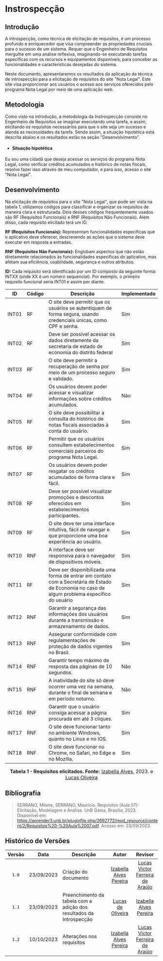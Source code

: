 # Instrospecção
## Introdução
A introspecção, como técnica de elicitação de requisitos, é um processo profundo e enriquecedor que visa compreender as propriedades cruciais para o sucesso de um sistema. Requer que o Engenheiro de Requisitos mergulhe em uma análise reflexiva, imaginando-se executando tarefas específicas com os recursos e equipamentos disponíveis, para conceber as funcionalidades e características desejadas do sistema.

Neste documento, apresentaremos os resultados da aplicação da técnica de introspecção para a elicitação de requisitos do site "Nota Legal". Este site visa proporcionar aos usuários o acesso aos serviços oferecidos pelo programa Nota Legal por meio de uma aplicação web.
## Metodologia

Como visto na introdução, a metodologia da Instrospecção consiste no Engenheiro de Requisitos se imaginar executando uma tarefa, e assim, elicitando os requisitos necessários para
que o site seja um sucesso e atenda as necessidades da tarefa. Sendo assim, a situação hipotética está descrita abaixo e os resultados estão na seção "Desenvolvimento".

- #### Situação hipotética
Eu sou uma cidadã que deseja acessar os serviços do programa Nota Legal, como verificar créditos acumulados e histórico de notas fiscais, resolvo fazer isso através de meu computador, e para isso, acesso o site "Nota Legal".

## Desenvolvimento
Na elicitação de requisitos para o site "Nota Legal", que pode ser vista na tabela 1, utilizamos códigos para classificar e organizar os requisitos de maneira clara e estruturada. Dois desses códigos frequentemente usados são RF (Requisitos Funcionais) e RNF (Requisitos Não Funcionais). Além disso, cada requisito elicitado terá um ID.

**RF (Requisitos Funcionais):** Representam funcionalidades específicas que o aplicativo deve oferecer, descrevendo as ações que o sistema deve executar em resposta a entradas.

**RNF (Requisitos Não Funcionais):** Englobam aspectos que não estão diretamente relacionados às funcionalidades específicas do aplicativo, mas afetam sua eficiência, usabilidade, segurança e outros atributos.

**ID:** Cada requisito será identificado por um ID composto da seguinte forma: INTXX (onde XX é um número sequencial). Por exemplo, o primeiro requisito funcional seria INT01 e assim por diante.


| ID   | Código | Descrição                                                                                      | Implementado |
|------|--------|------------------------------------------------------------------------------------------------|--------------|
| INT01| RF     | O site deve permitir que os usuários se autentiquem de forma segura, usando credenciais únicas, como CPF e senha. |   Sim        |
| INT02| RF     | Deve ser possível acessar os dados diretamente da secretaria de estado de economia do distrito federal | Sim         |
| INT03| RF     | O site deve permitir a recuperação de senha por meio de um processo seguro e validado.  |     Sim      |
| INT04| RF     | Os usuários devem poder acessar e visualizar informações sobre créditos acumulados.           |      Não     |
| INT05| RF     | O site deve possibilitar a consulta do histórico de notas fiscais associadas à conta do usuário. |    Sim      |
| INT06| RF     | Permitir que os usuários consultem estabelecimentos comerciais parceiros do programa Nota Legal. |     Sim      |
| INT07| RF     | Os usuários devem poder resgatar os créditos acumulados de forma clara e fácil.               |    Sim       |
| INT08| RF     | Deve ser possível visualizar promoções e descontos oferecidos em estabelecimentos participantes. |      Sim     |
| INT09| RF     | O site deve ter uma interface intuitiva, fácil de navegar e que proporcione uma boa experiência ao usuário. |    Sim       |
| INT10| RNF    | A interface deve ser responsiva para o navegador de dispositivos móveis.           |     Sim      |
| INT11| RF    | Deve ser disponibilizada uma forma de entrar em contato com a Secretária de Estado de Economia no caso de algum problema específico do usuário                 |  Sim        |
| INT12| RNF    | Garantir a segurança das informações dos usuários durante a transmissão e armazenamento de dados. |     Sim      |
| INT13| RNF    | Assegurar conformidade com regulamentações de proteção de dados vigentes no Brasil.          |     Sim      |
| INT14| RNF    | Garantir tempo máximo de resposta das páginas de 10 segundos.   |    Não      |
| INT15| RNF    | A inatividade do site só deve ocorrer uma vez na semana, durante o final de semana e em período noturno. |     Não      |
| INT16| RNF    | Garantir que o usuário consiga acessar a página procurada em até 3 cliques. |      Sim     |
| INT17| RNF    | O site deve funcionar tanto no ambiente Windows, quanto no Linux e no IOS. |      Sim     |
| INT18| RNF    | O site deve funcionar no Chrome, no Safari, no Edge e no Mozilla.                   |     Sim      |

<div align="center">

<font size="3"><p style="text-align: center"><b>Tabela 1 - Requisitos elicitados. Fonte:</b> <a href="https://github.com/izabellaalves">Izabella Alves</a>, 2023.</b> e </b> <a href="https://github.com/LucasOliveiraDiasMarquesFerreira">Lucas Oliveira</a></p></font>

</div>


## Bibliografia
> SERRANO, Milene, SERRANO, Maurício. Requisitos (Aula 07): Elicitação, Modelagem e Análise. UnB Gama, Brasília, 2023. Disponível em: <https://aprender3.unb.br/pluginfile.php/2692772/mod_resource/content/2/Requisitos%20-%20Aula%2007.pdf>. Acesso em: 23/09/2023.
## Histórico de Versões
|Versão|Data|Descrição|Autor|Revisor|
|:----:|----|---------|:-----:|:-------:|
|`1.0`|23/09/2023|Criação do documento|[Izabella Alves Pereira](https://github.com/izabellaalves)|[Lucas Victor Ferreira de Araújo](https://github.com/Lucas13032003)|
|`1.1`|23/09/2023|Preenchimento da tabela com a adição dos resultados da Introspecção|[Lucas de Oliveira](https://github.com/LucasOliveiraDiasMarquesFerreira)|[Izabella Alves Pereira](https://github.com/izabellaalves)|
|`1.2`|10/10/2023|Alterações nos requisitos|[Izabella Alves Pereira](https://github.com/izabellaalves)|[Lucas Victor Ferreira de Araújo](https://github.com/Lucas13032003)|
